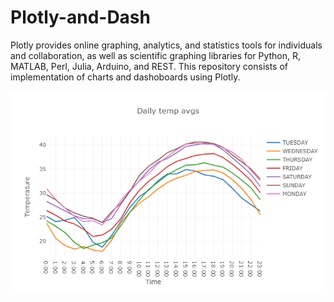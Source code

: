# Plotly-and-Dash
Plotly provides online graphing, analytics, and statistics tools for individuals and collaboration, as well as scientific graphing libraries for Python, R, MATLAB, Perl, Julia, Arduino, and REST. This repository consists of implementation of charts and dashoboards using Plotly.

<img src='images/linechart.png'>
